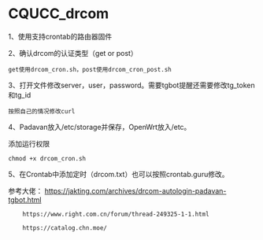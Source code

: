 # CQUCC_drcom

1、使用支持crontab的路由器固件

2、确认drcom的认证类型（get or post）

    get使用drcom_cron.sh，post使用drcom_cron_post.sh
  
3、打开文件修改server，user，password。需要tgbot提醒还需要修改tg_token和tg_id

    按照自己的情况修改curl

4、Padavan放入/etc/storage并保存，OpenWrt放入/etc。

  添加运行权限
  
    chmod +x drcom_cron.sh

5、在Crontab中添加定时（drcom.txt）也可以按照crontab.guru修改。





参考大佬：
        https://jakting.com/archives/drcom-autologin-padavan-tgbot.html
        
        https://www.right.com.cn/forum/thread-249325-1-1.html
        
        https://catalog.chn.moe/
